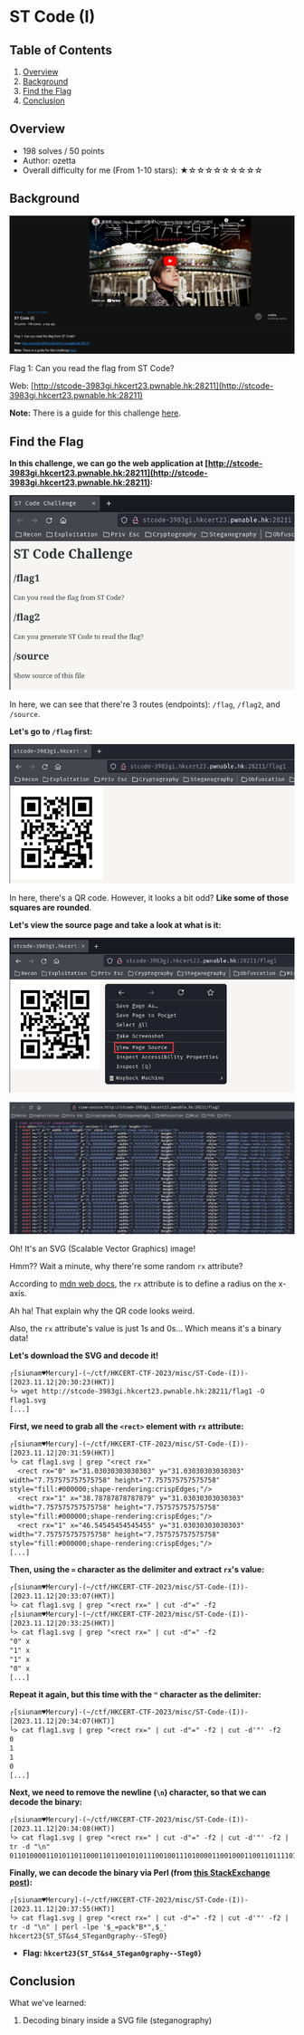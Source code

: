 # ST Code (I)

## Table of Contents

1. [Overview](#overview)
2. [Background](#background)
3. [Find the Flag](#find-the-flag)
4. [Conclusion](#conclusion)

## Overview

- 198 solves / 50 points
- Author: ozetta
- Overall difficulty for me (From 1-10 stars): ★☆☆☆☆☆☆☆☆☆

## Background

![](https://github.com/siunam321/CTF-Writeups/blob/main/HKCERT-CTF-2023/images/Pasted%20image%2020231112201153.png)

Flag 1: Can you read the flag from ST Code?

Web: [http://stcode-3983gi.hkcert23.pwnable.hk:28211](http://stcode-3983gi.hkcert23.pwnable.hk:28211)

**Note:** There is a guide for this challenge [here](https://hackmd.io/@blackb6a/hkcert-ctf-2023-ii-en-4e6150a89a1ff32c).

## Find the Flag

**In this challenge, we can go the web application at [http://stcode-3983gi.hkcert23.pwnable.hk:28211](http://stcode-3983gi.hkcert23.pwnable.hk:28211):**

![](https://github.com/siunam321/CTF-Writeups/blob/main/HKCERT-CTF-2023/images/Pasted%20image%2020231112201630.png)

In here, we can see that there're 3 routes (endpoints): `/flag`, `/flag2`, and `/source`.

**Let's go to `/flag` first:**

![](https://github.com/siunam321/CTF-Writeups/blob/main/HKCERT-CTF-2023/images/Pasted%20image%2020231112201853.png)

In here, there's a QR code. However, it looks a bit odd? **Like some of those squares are rounded**.

**Let's view the source page and take a look at what is it:**

![](https://github.com/siunam321/CTF-Writeups/blob/main/HKCERT-CTF-2023/images/Pasted%20image%2020231112202440.png)

![](https://github.com/siunam321/CTF-Writeups/blob/main/HKCERT-CTF-2023/images/Pasted%20image%2020231112202452.png)

Oh! It's an SVG (Scalable Vector Graphics) image!

Hmm?? Wait a minute, why there're some random `rx` attribute?

According to [mdn web docs](https://developer.mozilla.org/en-US/docs/Web/SVG/Attribute/rx), the `rx` attribute is to define a radius on the x-axis.

Ah ha! That explain why the QR code looks weird.

Also, the `rx` attribute's value is just 1s and 0s... Which means it's a binary data!

**Let's download the SVG and decode it!**
```shell
┌[siunam♥Mercury]-(~/ctf/HKCERT-CTF-2023/misc/ST-Code-(I))-[2023.11.12|20:30:23(HKT)]
└> wget http://stcode-3983gi.hkcert23.pwnable.hk:28211/flag1 -O flag1.svg
[...]
```

**First, we need to grab all the `<rect>` element with `rx` attribute:**
```shell
┌[siunam♥Mercury]-(~/ctf/HKCERT-CTF-2023/misc/ST-Code-(I))-[2023.11.12|20:31:59(HKT)]
└> cat flag1.svg | grep "<rect rx="                                      
  <rect rx="0" x="31.03030303030303" y="31.03030303030303" width="7.757575757575758" height="7.757575757575758" style="fill:#000000;shape-rendering:crispEdges;"/>
  <rect rx="1" x="38.78787878787879" y="31.03030303030303" width="7.757575757575758" height="7.757575757575758" style="fill:#000000;shape-rendering:crispEdges;"/>
  <rect rx="1" x="46.54545454545455" y="31.03030303030303" width="7.757575757575758" height="7.757575757575758" style="fill:#000000;shape-rendering:crispEdges;"/>
[...]
```

**Then, using the `=` character as the delimiter and extract `rx`'s value:**
```shell
┌[siunam♥Mercury]-(~/ctf/HKCERT-CTF-2023/misc/ST-Code-(I))-[2023.11.12|20:33:07(HKT)]
└> cat flag1.svg | grep "<rect rx=" | cut -d"=" -f2
┌[siunam♥Mercury]-(~/ctf/HKCERT-CTF-2023/misc/ST-Code-(I))-[2023.11.12|20:33:25(HKT)]
└> cat flag1.svg | grep "<rect rx=" | cut -d"=" -f2
"0" x
"1" x
"1" x
"0" x
[...]
```

**Repeat it again, but this time with the `"` character as the delimiter:**
```shell
┌[siunam♥Mercury]-(~/ctf/HKCERT-CTF-2023/misc/ST-Code-(I))-[2023.11.12|20:34:07(HKT)]
└> cat flag1.svg | grep "<rect rx=" | cut -d"=" -f2 | cut -d'"' -f2
0
1
1
0
[...]
```

**Next, we need to remove the newline (`\n`) character, so that we can decode the binary:**
```shell
┌[siunam♥Mercury]-(~/ctf/HKCERT-CTF-2023/misc/ST-Code-(I))-[2023.11.12|20:34:08(HKT)]
└> cat flag1.svg | grep "<rect rx=" | cut -d"=" -f2 | cut -d'"' -f2 | tr -d "\n"                   
011010000110101101100011011001010111001001110100001100100011001101111011010100110101010001011111010100110101010000100110011100110011010001011111010100110101010001100101011001110110000101101110001100000110011101110010011000010111000001101000011110010010110100101101010100110101010001100101011001110011000001111101
```

**Finally, we can decode the binary via Perl (from [this StackExchange post](https://unix.stackexchange.com/questions/98948/ascii-to-binary-and-binary-to-ascii-conversion-tools)):**
```shell
┌[siunam♥Mercury]-(~/ctf/HKCERT-CTF-2023/misc/ST-Code-(I))-[2023.11.12|20:37:55(HKT)]
└> cat flag1.svg | grep "<rect rx=" | cut -d"=" -f2 | cut -d'"' -f2 | tr -d "\n" | perl -lpe '$_=pack"B*",$_'   
hkcert23{ST_ST&s4_STegan0graphy--STeg0}
```

- **Flag: `hkcert23{ST_ST&s4_STegan0graphy--STeg0}`**

## Conclusion

What we've learned:

1. Decoding binary inside a SVG file (steganography)